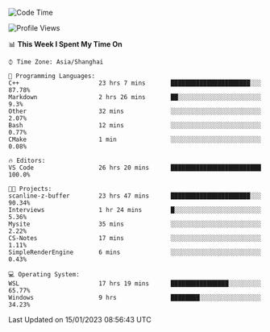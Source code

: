 <!--START_SECTION:waka-->
![Code Time](http://img.shields.io/badge/Code%20Time-591%20hrs%2043%20mins-blue)

![Profile Views](http://img.shields.io/badge/Profile%20Views-1-blue)

📊 **This Week I Spent My Time On** 

```text
⌚︎ Time Zone: Asia/Shanghai

💬 Programming Languages: 
C++                      23 hrs 7 mins       ██████████████████████░░░   87.78% 
Markdown                 2 hrs 26 mins       ██░░░░░░░░░░░░░░░░░░░░░░░   9.3% 
Other                    32 mins             ░░░░░░░░░░░░░░░░░░░░░░░░░   2.07% 
Bash                     12 mins             ░░░░░░░░░░░░░░░░░░░░░░░░░   0.77% 
CMake                    1 min               ░░░░░░░░░░░░░░░░░░░░░░░░░   0.08%

🔥 Editors: 
VS Code                  26 hrs 20 mins      █████████████████████████   100.0%

🐱‍💻 Projects: 
scanline-z-buffer        23 hrs 47 mins      ██████████████████████░░░   90.34% 
Interviews               1 hr 24 mins        █░░░░░░░░░░░░░░░░░░░░░░░░   5.36% 
Mysite                   35 mins             ░░░░░░░░░░░░░░░░░░░░░░░░░   2.22% 
CS-Notes                 17 mins             ░░░░░░░░░░░░░░░░░░░░░░░░░   1.11% 
SimpleRenderEngine       6 mins              ░░░░░░░░░░░░░░░░░░░░░░░░░   0.43%

💻 Operating System: 
WSL                      17 hrs 19 mins      ████████████████░░░░░░░░░   65.77% 
Windows                  9 hrs               ████████░░░░░░░░░░░░░░░░░   34.23%

```


 Last Updated on 15/01/2023 08:56:43 UTC
<!--END_SECTION:waka-->